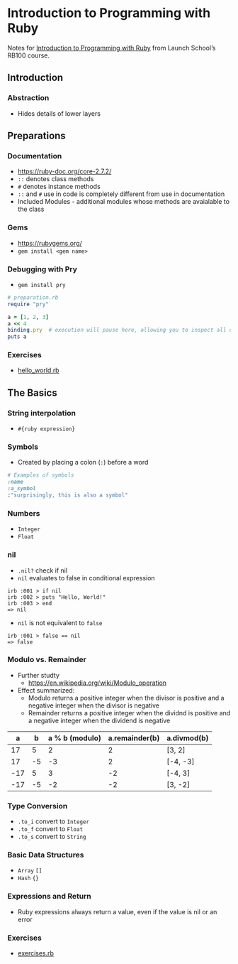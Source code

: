 # Introduction to Programming with Ruby

Notes for [Introduction to Programming with Ruby](https://launchschool.com/books/ruby) from Launch School’s RB100 course.

## Introduction

### Abstraction
* Hides details of lower layers

## Preparations

### Documentation
* https://ruby-doc.org/core-2.7.2/
* `::` denotes class methods
* `#` denotes instance methods
* `::` and `#` use in code is completely different from use in documentation
* Included Modules - additional modules whose methods are avaialable to the class

### Gems
* https://rubygems.org/
* `gem install <gem name>`

### Debugging with Pry
* `gem install pry`
```ruby
# preparation.rb
require "pry"

a = [1, 2, 3]
a << 4
binding.pry  # execution will pause here, allowing you to inspect all objects
puts a
```
### Exercises
* [hello_world.rb](02_preparations/hello_world.rb)

## The Basics

### String interpolation
* `#{ruby expression}`

### Symbols
* Created by placing a colon (`:`) before a word
```ruby
# Examples of symbols
:name
:a_symbol
:"surprisingly, this is also a symbol"
```

### Numbers
* `Integer`
* `Float`

### nil
* `.nil?` check if nil
* `nil` evaluates to false in conditional expression
```
irb :001 > if nil
irb :002 > puts "Hello, World!"
irb :003 > end
=> nil
```
* `nil` is not equivalent to `false`
```
irb :001 > false == nil
=> false
```

### Modulo vs. Remainder
* Further studty
  * https://en.wikipedia.org/wiki/Modulo_operation
* Effect summarized:
  * Modulo returns a positive integer when the divisor is positive and a negative integer when the divisor is negative
  * Remainder returns a positive integer when the dividnd is positive and a negative integer when the dividend is negative

a | b | a % b (modulo) | a.remainder(b) | a.divmod(b)
-- | -- | -- | -- | --
17 | 5 | 2 | 2 | [3, 2]
17 | -5 | -3 | 2 | [-4, -3]
-17 | 5 | 3 | -2 | [-4, 3]
-17 | -5 | -2 | -2 | [3, -2]

### Type Conversion
* `.to_i` convert to `Integer`
* `.to_f` convert to `Float`
* `.to_s` convert to `String`

### Basic Data Structures
* `Array` `[]`
* `Hash` `{}`

### Expressions and Return
* Ruby expressions always return a value, even if the value is nil or an error

### Exercises
* [exercises.rb](03_the_basics/exercises.rb)

